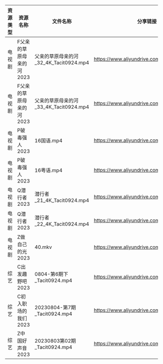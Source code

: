 | 资源类型 | 资源名称           | 文件名称                          | 分享链接                                      | 更新时间       |
| ---- | -------------- | ----------------------------- | ----------------------------------------- | ---------- |
| 电视剧  | F父亲的草原母亲的河2023 | 父亲的草原母亲的河_32_4K_Tacit0924.mp4 | https://www.aliyundrive.com/s/YqgsgnJkpDn | 2023-08-05 |
| 电视剧  | F父亲的草原母亲的河2023 | 父亲的草原母亲的河_33_4K_Tacit0924.mp4 | https://www.aliyundrive.com/s/YqgsgnJkpDn | 2023-08-05 |
| 电视剧  | P破毒强人2023      | 16国语.mp4                      | https://www.aliyundrive.com/s/N9L3L9L9hNr | 2023-08-05 |
| 电视剧  | P破毒强人2023      | 16粤语.mp4                      | https://www.aliyundrive.com/s/N9L3L9L9hNr | 2023-08-05 |
| 电视剧  | Q潜行者2023       | 潜行者_21_4K_Tacit0924.mp4       | https://www.aliyundrive.com/s/siGjovJUqpD | 2023-08-05 |
| 电视剧  | Q潜行者2023       | 潜行者_22_4K_Tacit0924.mp4       | https://www.aliyundrive.com/s/siGjovJUqpD | 2023-08-05 |
| 电视剧  | Z做自己的光2023     | 40.mkv                        | https://www.aliyundrive.com/s/ZuH7v2Grwfq | 2023-08-05 |
| 综艺   | C出发趣野吧2023     | 0804-第6期下_Tacit0924.mp4       | https://www.aliyundrive.com/s/6vvnHUfoaEK | 2023-08-05 |
| 综艺   | C初入职场的我们2023   | 20230804-第7期_Tacit0924.mp4    | https://www.aliyundrive.com/s/pqc7pqfCNxC | 2023-08-05 |
| 综艺   | Z中国好声音2023     | 20230803第02期_Tacit0924.mp4    | https://www.aliyundrive.com/s/q47nz1QFkwP | 2023-08-05 |
